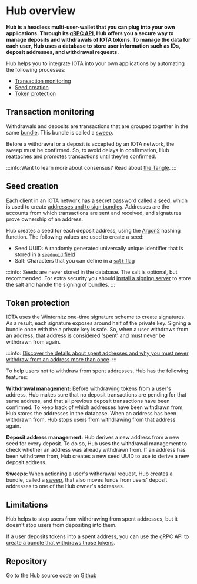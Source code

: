 # Hub overview

**Hub is a headless multi-user-wallet that you can plug into your own applications. Through its [gRPC API](../how-to-guides/get-started-with-the-api.md), Hub offers you a secure way to manage deposits and withdrawals of IOTA tokens. To manage the data for each user, Hub uses a database to store user information such as IDs, deposit addresses, and withdrawal requests.**

Hub helps you to integrate IOTA into your own applications by automating the following processes:

* [Transaction monitoring](#transaction-monitoring)
* [Seed creation](#seed-creation)
* [Token protection](#token-protection)

## Transaction monitoring

Withdrawals and deposits are transactions that are grouped together in the same [bundle](root://getting-started/0.1/introduction/what-is-a-bundle.md). This bundle is called a [sweep](../concepts/sweeps.md).

Before a withdrawal or a deposit is accepted by an IOTA network, the sweep must be confirmed. So, to avoid delays in confirmation, Hub [reattaches and promotes](root://iota-basics/0.1/concepts/reattach-rebroadcast-promote.md) transactions until they're confirmed.

:::info:Want to learn more about consensus?
Read about [the Tangle](root://the-tangle/0.1/introduction/overview.md).
:::

## Seed creation

Each client in an IOTA network has a secret password called a [seed](root://getting-started/0.1/introduction/what-is-a-seed.md), which is used to create [addresses and to sign bundles](root://iota-basics/0.1/concepts/addresses-and-signatures.md). Addresses are the accounts from which transactions are sent and received, and signatures prove ownership of an address.

Hub creates a seed for each deposit address, using the [Argon2](https://www.argon2.com/) hashing function. The following values are used to create a seed:

* Seed UUID: A randomly generated universally unique identifier that is stored in a [`seeduuid` field](../references/database-tables.md#user_account)
* Salt: Characters that you can define in a [`salt` flag](../references/command-line-flags.md)

:::info:
Seeds are never stored in the database.
The salt is optional, but recommended.
For extra security you should [install a signing server](../how-to-guides/install-the-signing-server.md) to store the salt and handle the signing of bundles.
:::

## Token protection

IOTA uses the Winternitz one-time signature scheme to create signatures. As a result, each signature exposes around half of the private key. Signing a bundle once with the a private key is safe. So, when a user withdraws from an address, that address is considered 'spent' and must never be withdrawn from again.

:::info:
[Discover the details about spent addresses and why you must never withdraw from an address more than once](root://iota-basics/0.1/concepts/addresses-and-signatures.md#address-reuse).
:::

To help users not to withdraw from spent addresses, Hub has the following features:

**Withdrawal management:** Before withdrawing tokens from a user's address, Hub makes sure that no deposit transactions are pending for that same address, and that all previous deposit transactions have been confirmed. To keep track of which addresses have been withdrawn from, Hub stores the addresses in the database. When an address has been withdrawn from, Hub stops users from withdrawing from that address again.
 
**Deposit address management:** Hub derives a new address from a new seed for every deposit. To do so, Hub uses the withdrawal management to check whether an address was already withdrawn from. If an address has been withdrawn from, Hub creates a new seed UUID to use to derive a new deposit address.

**Sweeps:** When actioning a user's withdrawal request, Hub creates a bundle, called a [sweep](../concepts/sweeps.md), that also moves funds from users' deposit addresses to one of the Hub owner's addresses.

## Limitations

Hub helps to stop users from withdrawing from spent addresses, but it doesn't stop users from depositing into them.

If a user deposits tokens into a spent address, you can use the gRPC API to [create a bundle that withdraws those tokens](https://github.com/iotaledger/rpchub/blob/master/docs/hip/001-sign_bundle.md).

## Repository

Go to the Hub source code on [Github](https://github.com/iotaledger/rpchub)
